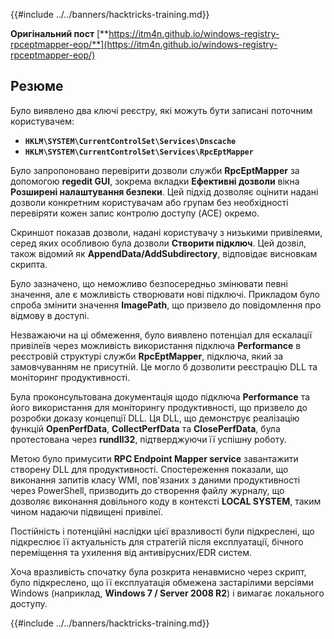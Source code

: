 {{#include ../../banners/hacktricks-training.md}}

**Оригінальний пост** [**https://itm4n.github.io/windows-registry-rpceptmapper-eop/**](https://itm4n.github.io/windows-registry-rpceptmapper-eop/)

## Резюме

Було виявлено два ключі реєстру, які можуть бути записані поточним користувачем:

- **`HKLM\SYSTEM\CurrentControlSet\Services\Dnscache`**
- **`HKLM\SYSTEM\CurrentControlSet\Services\RpcEptMapper`**

Було запропоновано перевірити дозволи служби **RpcEptMapper** за допомогою **regedit GUI**, зокрема вкладки **Ефективні дозволи** вікна **Розширені налаштування безпеки**. Цей підхід дозволяє оцінити надані дозволи конкретним користувачам або групам без необхідності перевіряти кожен запис контролю доступу (ACE) окремо.

Скриншот показав дозволи, надані користувачу з низькими привілеями, серед яких особливою була дозволи **Створити підключ**. Цей дозвіл, також відомий як **AppendData/AddSubdirectory**, відповідає висновкам скрипта.

Було зазначено, що неможливо безпосередньо змінювати певні значення, але є можливість створювати нові підключі. Прикладом було спроба змінити значення **ImagePath**, що призвело до повідомлення про відмову в доступі.

Незважаючи на ці обмеження, було виявлено потенціал для ескалації привілеїв через можливість використання підключа **Performance** в реєстровій структурі служби **RpcEptMapper**, підключа, який за замовчуванням не присутній. Це могло б дозволити реєстрацію DLL та моніторинг продуктивності.

Була проконсультована документація щодо підключа **Performance** та його використання для моніторингу продуктивності, що призвело до розробки доказу концепції DLL. Ця DLL, що демонструє реалізацію функцій **OpenPerfData**, **CollectPerfData** та **ClosePerfData**, була протестована через **rundll32**, підтверджуючи її успішну роботу.

Метою було примусити **RPC Endpoint Mapper service** завантажити створену DLL для продуктивності. Спостереження показали, що виконання запитів класу WMI, пов'язаних з даними продуктивності через PowerShell, призводить до створення файлу журналу, що дозволяє виконання довільного коду в контексті **LOCAL SYSTEM**, таким чином надаючи підвищені привілеї.

Постійність і потенційні наслідки цієї вразливості були підкреслені, що підкреслює її актуальність для стратегій після експлуатації, бічного переміщення та ухилення від антивірусних/EDR систем.

Хоча вразливість спочатку була розкрита ненавмисно через скрипт, було підкреслено, що її експлуатація обмежена застарілими версіями Windows (наприклад, **Windows 7 / Server 2008 R2**) і вимагає локального доступу.

{{#include ../../banners/hacktricks-training.md}}

